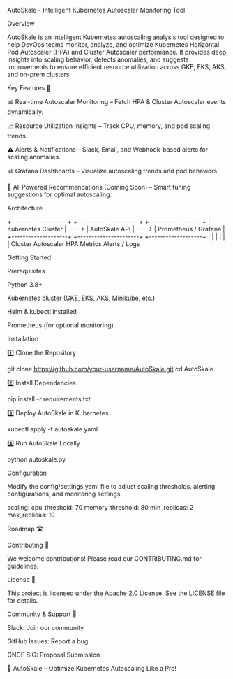 AutoSkale - Intelligent Kubernetes Autoscaler Monitoring Tool








Overview

AutoSkale is an intelligent Kubernetes autoscaling analysis tool designed to help DevOps teams monitor, analyze, and optimize Kubernetes Horizontal Pod Autoscaler (HPA) and Cluster Autoscaler performance. It provides deep insights into scaling behavior, detects anomalies, and suggests improvements to ensure efficient resource utilization across GKE, EKS, AKS, and on-prem clusters.

Key Features 🚀

📊 Real-time Autoscaler Monitoring – Fetch HPA & Cluster Autoscaler events dynamically.

📈 Resource Utilization Insights – Track CPU, memory, and pod scaling trends.

⚠️ Alerts & Notifications – Slack, Email, and Webhook-based alerts for scaling anomalies.

📊 Grafana Dashboards – Visualize autoscaling trends and pod behaviors.

🧠 AI-Powered Recommendations (Coming Soon) – Smart tuning suggestions for optimal autoscaling.

Architecture

 +--------------------+        +----------------------+        +-------------------+
 | Kubernetes Cluster | ---> | AutoSkale API       | ---> | Prometheus / Grafana |
 +--------------------+        +----------------------+        +-------------------+
         |                           |                        |
         |                           |                        |
  Cluster Autoscaler        HPA Metrics           Alerts / Logs

Getting Started

Prerequisites

Python 3.8+

Kubernetes cluster (GKE, EKS, AKS, Minikube, etc.)

Helm & kubectl installed

Prometheus (for optional monitoring)

Installation

1️⃣ Clone the Repository

git clone https://github.com/your-username/AutoSkale.git
cd AutoSkale

2️⃣ Install Dependencies

pip install -r requirements.txt

3️⃣ Deploy AutoSkale in Kubernetes

kubectl apply -f autoskale.yaml

4️⃣ Run AutoSkale Locally

python autoskale.py

Configuration

Modify the config/settings.yaml file to adjust scaling thresholds, alerting configurations, and monitoring settings.

scaling:
  cpu_threshold: 70
  memory_threshold: 80
  min_replicas: 2
  max_replicas: 10

Roadmap 🛣️



Contributing 🤝

We welcome contributions! Please read our CONTRIBUTING.md for guidelines.

License 📜

This project is licensed under the Apache 2.0 License. See the LICENSE file for details.

Community & Support 💬

Slack: Join our community

GitHub Issues: Report a bug

CNCF SIG: Proposal Submission

🚀 AutoSkale – Optimize Kubernetes Autoscaling Like a Pro!

